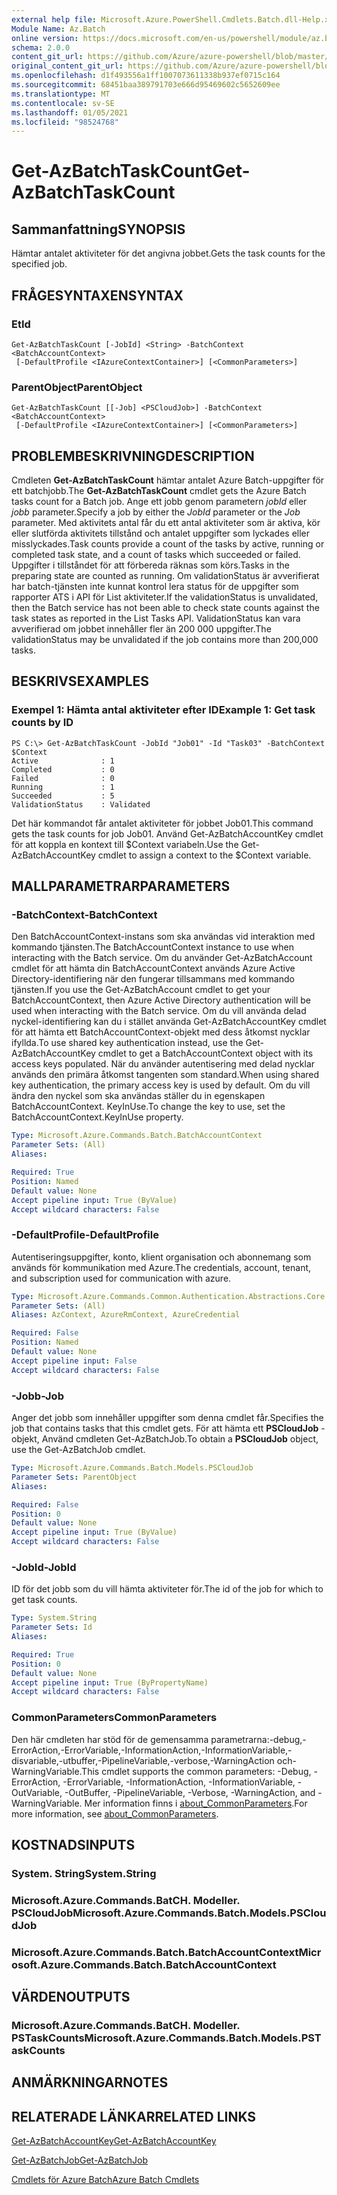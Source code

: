 ```yaml
---
external help file: Microsoft.Azure.PowerShell.Cmdlets.Batch.dll-Help.xml
Module Name: Az.Batch
online version: https://docs.microsoft.com/en-us/powershell/module/az.batch/get-azbatchtaskcount
schema: 2.0.0
content_git_url: https://github.com/Azure/azure-powershell/blob/master/src/Batch/Batch/help/Get-AzBatchTaskCount.md
original_content_git_url: https://github.com/Azure/azure-powershell/blob/master/src/Batch/Batch/help/Get-AzBatchTaskCount.md
ms.openlocfilehash: d1f493556a1ff1007073611338b937ef0715c164
ms.sourcegitcommit: 68451baa389791703e666d95469602c5652609ee
ms.translationtype: MT
ms.contentlocale: sv-SE
ms.lasthandoff: 01/05/2021
ms.locfileid: "98524768"
---
```

# <span data-ttu-id="ec301-101">Get-AzBatchTaskCount</span><span class="sxs-lookup"><span data-stu-id="ec301-101">Get-AzBatchTaskCount</span></span>

## <span data-ttu-id="ec301-102">Sammanfattning</span><span class="sxs-lookup"><span data-stu-id="ec301-102">SYNOPSIS</span></span>
<span data-ttu-id="ec301-103">Hämtar antalet aktiviteter för det angivna jobbet.</span><span class="sxs-lookup"><span data-stu-id="ec301-103">Gets the task counts for the specified job.</span></span>

## <span data-ttu-id="ec301-104">FRÅGESYNTAXEN</span><span class="sxs-lookup"><span data-stu-id="ec301-104">SYNTAX</span></span>

### <span data-ttu-id="ec301-105">Et</span><span class="sxs-lookup"><span data-stu-id="ec301-105">Id</span></span>
```
Get-AzBatchTaskCount [-JobId] <String> -BatchContext <BatchAccountContext>
 [-DefaultProfile <IAzureContextContainer>] [<CommonParameters>]
```

### <span data-ttu-id="ec301-106">ParentObject</span><span class="sxs-lookup"><span data-stu-id="ec301-106">ParentObject</span></span>
```
Get-AzBatchTaskCount [[-Job] <PSCloudJob>] -BatchContext <BatchAccountContext>
 [-DefaultProfile <IAzureContextContainer>] [<CommonParameters>]
```

## <span data-ttu-id="ec301-107">PROBLEMBESKRIVNING</span><span class="sxs-lookup"><span data-stu-id="ec301-107">DESCRIPTION</span></span>
<span data-ttu-id="ec301-108">Cmdleten **Get-AzBatchTaskCount** hämtar antalet Azure Batch-uppgifter för ett batchjobb.</span><span class="sxs-lookup"><span data-stu-id="ec301-108">The **Get-AzBatchTaskCount** cmdlet gets the Azure Batch tasks count for a Batch job.</span></span>
<span data-ttu-id="ec301-109">Ange ett jobb genom parametern *jobId* eller *jobb* parameter.</span><span class="sxs-lookup"><span data-stu-id="ec301-109">Specify a job by either the *JobId* parameter or the *Job* parameter.</span></span>
<span data-ttu-id="ec301-110">Med aktivitets antal får du ett antal aktiviteter som är aktiva, kör eller slutförda aktivitets tillstånd och antalet uppgifter som lyckades eller misslyckades.</span><span class="sxs-lookup"><span data-stu-id="ec301-110">Task counts provide a count of the tasks by active, running or completed task state, and a count of tasks which succeeded or failed.</span></span> <span data-ttu-id="ec301-111">Uppgifter i tillståndet för att förbereda räknas som körs.</span><span class="sxs-lookup"><span data-stu-id="ec301-111">Tasks in the preparing state are counted as running.</span></span> <span data-ttu-id="ec301-112">Om validationStatus är avverifierat har batch-tjänsten inte kunnat kontrol lera status för de uppgifter som rapporter ATS i API för List aktiviteter.</span><span class="sxs-lookup"><span data-stu-id="ec301-112">If the validationStatus is unvalidated, then the Batch service has not been able to check state counts against the task states as reported in the List Tasks API.</span></span> <span data-ttu-id="ec301-113">ValidationStatus kan vara avverifierad om jobbet innehåller fler än 200 000 uppgifter.</span><span class="sxs-lookup"><span data-stu-id="ec301-113">The validationStatus may be unvalidated if the job contains more than 200,000 tasks.</span></span>

## <span data-ttu-id="ec301-114">BESKRIVS</span><span class="sxs-lookup"><span data-stu-id="ec301-114">EXAMPLES</span></span>

### <span data-ttu-id="ec301-115">Exempel 1: Hämta antal aktiviteter efter ID</span><span class="sxs-lookup"><span data-stu-id="ec301-115">Example 1: Get task counts by ID</span></span>
```
PS C:\> Get-AzBatchTaskCount -JobId "Job01" -Id "Task03" -BatchContext $Context
Active              : 1
Completed           : 0
Failed              : 0
Running             : 1
Succeeded           : 5
ValidationStatus    : Validated
```

<span data-ttu-id="ec301-116">Det här kommandot får antalet aktiviteter för jobbet Job01.</span><span class="sxs-lookup"><span data-stu-id="ec301-116">This command gets the task counts for job Job01.</span></span>
<span data-ttu-id="ec301-117">Använd Get-AzBatchAccountKey cmdlet för att koppla en kontext till $Context variabeln.</span><span class="sxs-lookup"><span data-stu-id="ec301-117">Use the Get-AzBatchAccountKey cmdlet to assign a context to the $Context variable.</span></span>

## <span data-ttu-id="ec301-118">MALLPARAMETRAR</span><span class="sxs-lookup"><span data-stu-id="ec301-118">PARAMETERS</span></span>

### <span data-ttu-id="ec301-119">-BatchContext</span><span class="sxs-lookup"><span data-stu-id="ec301-119">-BatchContext</span></span>
<span data-ttu-id="ec301-120">Den BatchAccountContext-instans som ska användas vid interaktion med kommando tjänsten.</span><span class="sxs-lookup"><span data-stu-id="ec301-120">The BatchAccountContext instance to use when interacting with the Batch service.</span></span>
<span data-ttu-id="ec301-121">Om du använder Get-AzBatchAccount cmdlet för att hämta din BatchAccountContext används Azure Active Directory-identifiering när den fungerar tillsammans med kommando tjänsten.</span><span class="sxs-lookup"><span data-stu-id="ec301-121">If you use the Get-AzBatchAccount cmdlet to get your BatchAccountContext, then Azure Active Directory authentication will be used when interacting with the Batch service.</span></span>
<span data-ttu-id="ec301-122">Om du vill använda delad nyckel-identifiering kan du i stället använda Get-AzBatchAccountKey cmdlet för att hämta ett BatchAccountContext-objekt med dess åtkomst nycklar ifyllda.</span><span class="sxs-lookup"><span data-stu-id="ec301-122">To use shared key authentication instead, use the Get-AzBatchAccountKey cmdlet to get a BatchAccountContext object with its access keys populated.</span></span>
<span data-ttu-id="ec301-123">När du använder autentisering med delad nycklar används den primära åtkomst tangenten som standard.</span><span class="sxs-lookup"><span data-stu-id="ec301-123">When using shared key authentication, the primary access key is used by default.</span></span>
<span data-ttu-id="ec301-124">Om du vill ändra den nyckel som ska användas ställer du in egenskapen BatchAccountContext. KeyInUse.</span><span class="sxs-lookup"><span data-stu-id="ec301-124">To change the key to use, set the BatchAccountContext.KeyInUse property.</span></span>

```yaml
Type: Microsoft.Azure.Commands.Batch.BatchAccountContext
Parameter Sets: (All)
Aliases:

Required: True
Position: Named
Default value: None
Accept pipeline input: True (ByValue)
Accept wildcard characters: False
```

### <span data-ttu-id="ec301-125">-DefaultProfile</span><span class="sxs-lookup"><span data-stu-id="ec301-125">-DefaultProfile</span></span>
<span data-ttu-id="ec301-126">Autentiseringsuppgifter, konto, klient organisation och abonnemang som används för kommunikation med Azure.</span><span class="sxs-lookup"><span data-stu-id="ec301-126">The credentials, account, tenant, and subscription used for communication with azure.</span></span>

```yaml
Type: Microsoft.Azure.Commands.Common.Authentication.Abstractions.Core.IAzureContextContainer
Parameter Sets: (All)
Aliases: AzContext, AzureRmContext, AzureCredential

Required: False
Position: Named
Default value: None
Accept pipeline input: False
Accept wildcard characters: False
```

### <span data-ttu-id="ec301-127">-Jobb</span><span class="sxs-lookup"><span data-stu-id="ec301-127">-Job</span></span>
<span data-ttu-id="ec301-128">Anger det jobb som innehåller uppgifter som denna cmdlet får.</span><span class="sxs-lookup"><span data-stu-id="ec301-128">Specifies the job that contains tasks that this cmdlet gets.</span></span>
<span data-ttu-id="ec301-129">För att hämta ett **PSCloudJob** -objekt, Använd cmdleten Get-AzBatchJob.</span><span class="sxs-lookup"><span data-stu-id="ec301-129">To obtain a **PSCloudJob** object, use the Get-AzBatchJob cmdlet.</span></span>

```yaml
Type: Microsoft.Azure.Commands.Batch.Models.PSCloudJob
Parameter Sets: ParentObject
Aliases:

Required: False
Position: 0
Default value: None
Accept pipeline input: True (ByValue)
Accept wildcard characters: False
```

### <span data-ttu-id="ec301-130">-JobId</span><span class="sxs-lookup"><span data-stu-id="ec301-130">-JobId</span></span>
<span data-ttu-id="ec301-131">ID för det jobb som du vill hämta aktiviteter för.</span><span class="sxs-lookup"><span data-stu-id="ec301-131">The id of the job for which to get task counts.</span></span>

```yaml
Type: System.String
Parameter Sets: Id
Aliases:

Required: True
Position: 0
Default value: None
Accept pipeline input: True (ByPropertyName)
Accept wildcard characters: False
```

### <span data-ttu-id="ec301-132">CommonParameters</span><span class="sxs-lookup"><span data-stu-id="ec301-132">CommonParameters</span></span>
<span data-ttu-id="ec301-133">Den här cmdleten har stöd för de gemensamma parametrarna:-debug,-ErrorAction,-ErrorVariable,-InformationAction,-InformationVariable,-disvariable,-utbuffer,-PipelineVariable,-verbose,-WarningAction och-WarningVariable.</span><span class="sxs-lookup"><span data-stu-id="ec301-133">This cmdlet supports the common parameters: -Debug, -ErrorAction, -ErrorVariable, -InformationAction, -InformationVariable, -OutVariable, -OutBuffer, -PipelineVariable, -Verbose, -WarningAction, and -WarningVariable.</span></span> <span data-ttu-id="ec301-134">Mer information finns i [about_CommonParameters](http://go.microsoft.com/fwlink/?LinkID=113216).</span><span class="sxs-lookup"><span data-stu-id="ec301-134">For more information, see [about_CommonParameters](http://go.microsoft.com/fwlink/?LinkID=113216).</span></span>

## <span data-ttu-id="ec301-135">KOSTNADS</span><span class="sxs-lookup"><span data-stu-id="ec301-135">INPUTS</span></span>

### <span data-ttu-id="ec301-136">System. String</span><span class="sxs-lookup"><span data-stu-id="ec301-136">System.String</span></span>

### <span data-ttu-id="ec301-137">Microsoft.Azure.Commands.BatCH. Modeller. PSCloudJob</span><span class="sxs-lookup"><span data-stu-id="ec301-137">Microsoft.Azure.Commands.Batch.Models.PSCloudJob</span></span>

### <span data-ttu-id="ec301-138">Microsoft.Azure.Commands.Batch.BatchAccountContext</span><span class="sxs-lookup"><span data-stu-id="ec301-138">Microsoft.Azure.Commands.Batch.BatchAccountContext</span></span>

## <span data-ttu-id="ec301-139">VÄRDEN</span><span class="sxs-lookup"><span data-stu-id="ec301-139">OUTPUTS</span></span>

### <span data-ttu-id="ec301-140">Microsoft.Azure.Commands.BatCH. Modeller. PSTaskCounts</span><span class="sxs-lookup"><span data-stu-id="ec301-140">Microsoft.Azure.Commands.Batch.Models.PSTaskCounts</span></span>

## <span data-ttu-id="ec301-141">ANMÄRKNINGAR</span><span class="sxs-lookup"><span data-stu-id="ec301-141">NOTES</span></span>

## <span data-ttu-id="ec301-142">RELATERADE LÄNKAR</span><span class="sxs-lookup"><span data-stu-id="ec301-142">RELATED LINKS</span></span>

[<span data-ttu-id="ec301-143">Get-AzBatchAccountKey</span><span class="sxs-lookup"><span data-stu-id="ec301-143">Get-AzBatchAccountKey</span></span>](./Get-AzBatchAccountKey.md)

[<span data-ttu-id="ec301-144">Get-AzBatchJob</span><span class="sxs-lookup"><span data-stu-id="ec301-144">Get-AzBatchJob</span></span>](./Get-AzBatchJob.md)

[<span data-ttu-id="ec301-145">Cmdlets för Azure Batch</span><span class="sxs-lookup"><span data-stu-id="ec301-145">Azure Batch Cmdlets</span></span>](/powershell/module/Az.Batch/)
